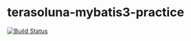 # terasoluna-mybatis3-practice

[![Build Status](https://travis-ci.org/btfurukawatkr/terasoluna-mybatis3-practice.svg?branch=master)](https://travis-ci.org/btfurukawatkr/terasoluna-mybatis3-practice)
